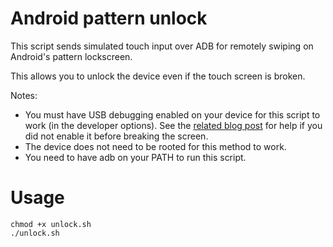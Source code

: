 # Android pattern unlock
This script sends simulated touch input over ADB for remotely swiping on
Android's pattern lockscreen.

This allows you to unlock the device even if the touch screen is broken.

Notes:
- You must have USB debugging enabled on your device for this script to work
(in the developer options).
See the [related blog post](http://ferrarimarco.info/blog/mobile/security/2017/10/18/unlocking-android-pattern/) for help if you did not enable it before breaking the
screen.
- The device does not need to be rooted for this method to work.
- You need to have adb on your PATH to run this script.

# Usage

```shell
chmod +x unlock.sh
./unlock.sh
```
